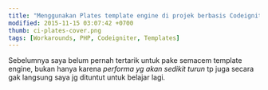 ```yaml
---
title: "Menggunakan Plates template engine di projek berbasis Codeigniter"
modified: 2015-11-15 03:07:42 +0700
thumb: ci-plates-cover.png
tags: [Workarounds, PHP, Codeigniter, Templates]
---
```

Sebelumnya saya belum pernah tertarik untuk pake semacem template engine, bukan hanya karena _performa yg akan sedikit turun_ tp juga secara gak langsung saya jg dituntut untuk belajar lagi.
